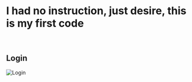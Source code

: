 <H1>I had no instruction, just desire, this is my first code</H1>  
<br>
<h2>Login</h2>
 <img align="center" src="" alt="Login">
